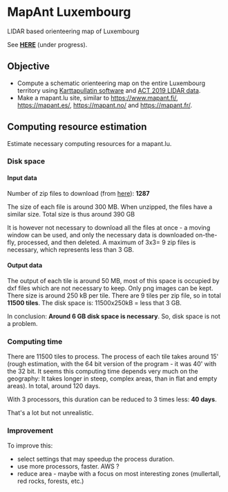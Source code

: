 # MapAnt Luxembourg

LIDAR based orienteering map of Luxembourg 

See [**HERE**](https://jgaffuri.github.io/OriMap/code/mapantlux/) (under progress).

## Objective

- Compute a schematic orienteering map on the entire Luxembourg territory using [Karttapullatin software](https://www.routegadget.net/karttapullautin/) and [ACT 2019 LIDAR data](https://act.public.lu/fr/cartographie/lidar1.html).
- Make a mapant.lu site, similar to https://www.mapant.fi/, https://mapant.es/, https://mapant.no/ and https://mapant.fr/.

## Computing resource estimation

Estimate necessary computing resources for a mapant.lu.

### Disk space

#### Input data

Number of zip files to download (from [here](https://map.geoportail.lu/theme/main?version=3&zoom=10&X=721195&Y=6400425&lang=en&layers=1788&opacities=0.75&bgLayer=orthogr_2013_global&crosshair=false&rotation=0&time=)): **1287**

The size of each file is around 300 MB. When unzipped, the files have a similar size. Total size is thus around 390 GB

It is however not necessary to download all the files at once - a moving window can be used, and only the necessary data is downloaded on-the-fly, processed, and then deleted. A maximum of 3x3= 9 zip files is necessary, which represents less than 3 GB.

#### Output data

The output of each tile is around 50 MB, most of this space is occupied by dxf files which are not necessary to keep. Only png images can be kept. There size is around 250 kB per tile. There are 9 tiles per zip file, so in total **11500 tiles**. The disk space is: 11500x250kB = less that 3 GB.

In conclusion: **Around 6 GB disk space is necessary**. So, disk space is not a problem.

### Computing time

There are 11500 tiles to process. The process of each tile takes around 15' (rough estimation, with the 64 bit version of the program - it was 40' with the 32 bit. It seems this computing time depends very much on the geography: It takes longer in steep, complex areas, than in flat and empty areas). In total, around 120 days.

With 3 processors, this duration can be reduced to 3 times less: **40 days**.

That's a lot but not unrealistic.

### Improvement

To improve this:
- select settings that may speedup the process duration.
- use more processors, faster. AWS ?
- reduce area - maybe with a focus on most interesting zones (mullertall, red rocks, forests, etc.)
